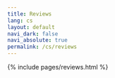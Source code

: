 ```yaml
---
title: Reviews
lang: cs
layout: default
navi_dark: false
navi_absolute: true
permalink: /cs/reviews
---
```


{% include pages/reviews.html %}

